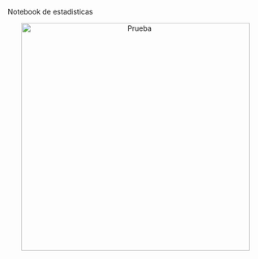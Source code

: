 Notebook de estadisticas


<p align="center">
  <img src="https://github.com/NoeliaFerrero/practical-statistics-for-data-scientists/blob/main/puntos_steve_jobs_1.jpg" alt="Prueba" width="450" height="450">
</p>
